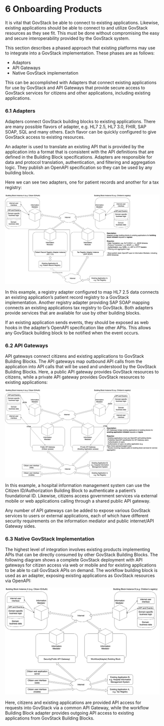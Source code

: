 # 6 Onboarding Products

It is vital that GovStack be able to connect to existing applications. Likewise, existing applications should be able to connect to and utilize GovStack resources as they see fit. This must be done without compromising the easy and secure interoperability provided by the GovStack system.

This section describes a phased approach that existing platforms may use to integrate into a GovStack implementation. These phases are as follows:

* Adaptors
* API Gateways
* Native GovStack implementation

This can be accomplished with Adapters that connect existing applications for use by GovStack and API Gateways that provide secure access to GovStack services for citizens and other applications, including existing applications.

### 6.1 Adapters

Adapters connect GovStack building blocks to existing applications. There are many possible flavors of adapter, e.g. HL7 2.5, HL7 3.0, FHIR, SAP SOAP, SQL and many others. Each flavor can be quickly configured to give GovStack access to existing resources.

An adapter is used to translate an existing API that is provided by the application into a format that is consistent with the API definitions that are defined in the Building Block specifications. Adapters are responsible for data and protocol translation, authentication, and filtering and aggregation logic. They publish an OpenAPI specification so they can be used by any building block.

Here we can see two adapters, one for patient records and another for a tax registry:

![(github repo / image - link)](../.gitbook/assets/j2.png)

In this example, a registry adapter configured to map HL7 2.5 data connects an existing application’s patient record registry to a GovStack implementation. Another registry adapter providing SAP SOAP mapping connects an existing applications tax registry to GovStack. Both adapters provide services that are available for use by other building blocks.

If an existing application sends events, they should be exposed as web hooks in the adapter’s OpenAPI specification like other APIs. This allows any GovStack building block to be notified when the event occurs.

### 6.2 API Gateways

API gateways connect citizens and existing applications to GovStack Building Blocks. The API gateways map outbound API calls from the application into API calls that will be used and understood by the GovStack Building Blocks. Here, a public API gateway provides GovStack resources to citizens, while a private API gateway provides GovStack resources to existing applications:

![(github repo / image - link)](<../.gitbook/assets/image4 (4).png>)

In this example, a hospital information management system can use the Citizen ID/Authorization Building Block to authenticate a patient’s foundational ID. Likewise, citizens access government services via external mobile or web applications calling through a shared public API gateway.

Any number of API gateways can be added to expose various GovStack services to users or external applications, each of which have different security requirements on the information mediator and public internet/API Gateway sides.

### 6.3 Native GovStack Implementation

The highest level of integration involves existing products implementing APIs that can be directly consumed by other GovStack Building Blocks. The following diagram shows a complete GovStack deployment with API gateways for citizen access via web or mobile and for existing applications to be able to call GovStack APIs on demand. The workflow building block is used as an adapter, exposing existing applications as GovStack resources via OpenAPI:

![(open in https://app.diagrams.net/)](<../.gitbook/assets/image6 (2).png>)

Here, citizens and existing applications are provided API access for requests into GovStack via a common API Gateway, while the workflow Building Block adapter provides outgoing API access to existing applications from GovStack Building Blocks.
